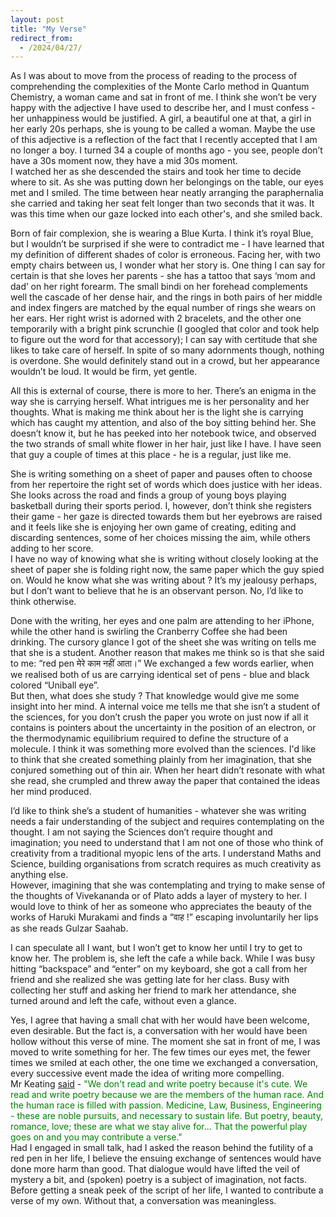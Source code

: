 ```yaml
---
layout: post
title: "My Verse"
redirect_from:
  - /2024/04/27/
---
```


As I was about to move from the process of reading to the process of comprehending the complexities of the Monte Carlo method in Quantum Chemistry, a woman came and sat in front of me. I think she won’t be very happy with the adjective I have used to describe her, and I must confess - her unhappiness would be justified. A girl, a beautiful one at that, a girl in her early 20s perhaps, she is young to be called a woman. Maybe the use of this adjective is a reflection of the fact that I recently accepted that I am no longer a boy. I turned 34 a couple of months ago - you see, people don’t have a 30s moment now, they have a mid 30s moment. <br>
I watched her as she descended the stairs and took her time to decide where to sit. As she was putting down her belongings on the table, our eyes met and I smiled. The time between hear neatly arranging the paraphernalia she carried and taking her seat felt longer than two seconds that it was. It was this time when our gaze locked into each other's, and she smiled back.

Born of fair complexion, she is wearing a Blue Kurta. I think it’s royal Blue, but I wouldn’t be surprised if she were to contradict me - I have learned that my definition of different shades of color is erroneous. Facing her, with two empty chairs between us, I wonder what her story is. One thing I can say for certain is that she loves her parents - she has a tattoo that says ‘mom and dad’ on her right forearm. The small bindi on her forehead complements well the cascade of her dense hair, and the rings in both pairs of her middle and index fingers are matched by the equal number of rings she wears on her ears. Her right wrist is adorned with 2 bracelets, and the other one temporarily with a bright pink scrunchie (I googled that color and took help to figure out the word for that accessory); I can say with certitude that she likes to take care of herself. In spite of so many adornments though, nothing is overdone. She would definitely stand out in a crowd, but her appearance wouldn’t be loud. It would be firm, yet gentle.

All this is external of course, there is more to her. There’s an enigma in the way she is carrying herself. What intrigues me is her personality and her thoughts. What is making me think about her is the light she is carrying which has caught my attention, and also of the boy sitting behind her. She doesn’t know it, but he has peeked into her notebook twice, and observed the two strands of small white flower in her hair, just like I have. I have seen that guy a couple of times at this place - he is a regular, just like me.

She is writing something on a sheet of paper and pauses often to choose from her repertoire the right set of words which does justice with her ideas. She looks across the road and finds a group of young boys playing basketball during their sports period. I, however, don’t think she registers their game - her gaze is directed towards them but her eyebrows are raised and it feels like she is enjoying her own game of creating, editing and discarding sentences, some of her choices missing the aim, while others adding to her score.<br>
I have no way of knowing what she is writing without closely looking at the sheet of paper she is folding right now, the same paper which the guy spied on. Would he know what she was writing about ? It’s my jealousy perhaps, but I don’t want to believe that he is an observant person. No, I’d like to think otherwise.

Done with the writing, her eyes and one palm are attending to her iPhone, while the other hand is swirling the Cranberry Coffee she had been drinking. The cursory glance I got of the sheet she was writing on tells me that she is a student. Another reason that makes me think so is that she said to me: “red pen मेरे काम नहीं आता।” We exchanged a few words earlier, when we realised both of us are carrying identical set of pens - blue and black colored “Uniball eye”.<br>
But then, what does she study ? That knowledge would give me some insight into her mind. A internal voice me tells me that she isn’t a student of the sciences, for you don’t crush the paper you wrote on just now if all it contains is pointers about the uncertainty in the position of an electron, or the thermodynamic equilibrium required to define the structure of a molecule. I think it was something more evolved than the sciences. I'd like to think that she created something plainly from her imagination, that she conjured something out of thin air. When her heart didn’t resonate with what she read, she crumpled and threw away the paper that contained the ideas her mind produced.

I’d like to think she’s a student of humanities - whatever she was writing needs a fair understanding of the subject and requires contemplating on the thought. I am not saying the Sciences don’t require thought and imagination; you need to understand that I am not one of those who think of creativity from a traditional myopic lens of the arts. I understand Maths and Science, building organisations from scratch requires as much creativity as anything else.<br>
However, imagining that she was contemplating and trying to make sense of the thoughts of Vivekananda or of Plato adds a layer of mystery to her. I would love to think of her as someone who appreciates the beauty of the works of Haruki Murakami and finds a “वाह !” escaping involuntarily her lips as she reads Gulzar Saahab.

I can speculate all I want, but I won’t get to know her until I try to get to know her. The problem is, she left the cafe a while back. While I was busy hitting “backspace” and “enter” on my keyboard, she got a call from her friend and she realized she was getting late for her class. Busy with collecting her stuff and asking her friend to mark her attendance, she turned around and left the cafe, without even a glance.<br>

Yes, I agree that having a small chat with her would have been welcome, even desirable. But the fact is, a conversation with her would have been hollow without this verse of mine. The moment she sat in front of me, I was moved to write something for her. The few times our eyes met, the fewer times we smiled at each other, the one time we exchanged a conversation, every successive event made the idea of writing more compelling.<br>
Mr Keating <a href="https://www.youtube.com/watch?v=-7OE6bDfM2M&t=28s" target="_blank">said</a> - <span style="color:green">"We don't read and write poetry because it's cute. We read and write poetry because we are the members of the human race. And the human race is filled with passion. Medicine, Law, Business, Engineering - these are noble pursuits, and necessary to sustain life. But poetry, beauty, romance, love; these are what we stay alive for... That the powerful play goes on and you may contribute a verse."</span><br>
Had I engaged in small talk, had I asked the reason behind the futility of a red pen in her life, I believe the ensuing exchange of sentences would have done more harm than good. That dialogue would have lifted the veil of mystery a bit, and (spoken) poetry is a subject of imagination, not facts. Before getting a sneak peek of the script of her life, I wanted to contribute a verse of my own. Without that, a conversation was meaningless.
